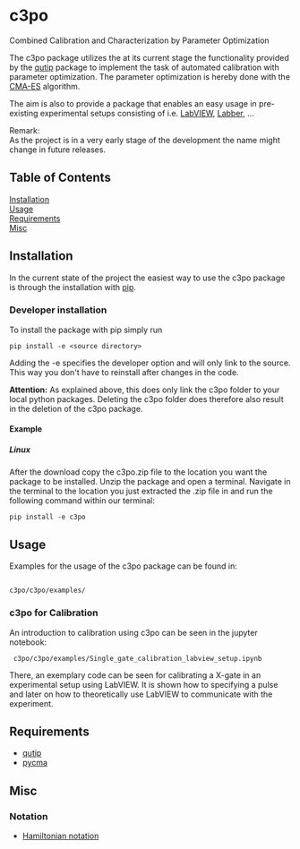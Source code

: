 # c3po
Combined Calibration and Characterization by Parameter Optimization

The c3po package utilizes the at its current stage the functionality provided
by the [qutip](http://qutip.org/) package to implement the task of automated
calibration with parameter optimization. The parameter optimization is hereby
done with the [CMA-ES](http://www.cmap.polytechnique.fr/~nikolaus.hansen/)
algorithm.  

The aim is also to provide a package that enables an easy usage in
pre-existing experimental setups consisting of i.e.
[LabVIEW](https://www.ni.com/en-us/shop/labview.html),
[Labber](https://labber.org/), ...

Remark:  
As the project is in a very early stage of the development the name might
change in future releases.

## Table of Contents
[Installation](#installation)  
[Usage](#usage)  
[Requirements](#requirements)  
[Misc](#misc)  

<a name="installation"><a/>
## Installation
In the current state of the project the easiest way to use the c3po package is
through the installation with [pip](https://pypi.org/project/pip/).

### Developer installation
To install the package with pip simply run
```
pip install -e <source directory>
```
Adding the -e specifies the developer option and will only link to the source.
This way you don't have to reinstall after changes in the code.

**Attention:** As explained above, this does only link the c3po folder to your
local python packages. Deleting the c3po folder does therefore also result in
the deletion of the c3po package.
#### Example
##### Linux
After the download copy the c3po.zip file to the location you want the package
to be installed. Unzip the package and open a terminal. Navigate in the
terminal to the location you just extracted the .zip file in and run the
following command within our terminal:
```
pip install -e c3po
```
<a name="usage"><a/>
## Usage
Examples for the usage of the c3po package can be found in:
```

c3po/c3po/examples/

```
### c3po for Calibration
An introduction to calibration using c3po can be seen in the jupyter notebook:
```
 c3po/c3po/examples/Single_gate_calibration_labview_setup.ipynb
```
There, an exemplary code can be seen for calibrating a X-gate in an experimental
setup using LabVIEW. It is shown how to specifying a pulse and later on how to
theoretically use LabVIEW to communicate with the experiment.

<a name="requirements"><a/>
## Requirements
- [qutip](http://qutip.org/)
- [pycma](https://github.com/CMA-ES/pycma)

<a name="misc"><a/>
## Misc
### Notation
- [Hamiltonian notation](http://qutip.org/docs/latest/guide/dynamics/dynamics-time.html)
